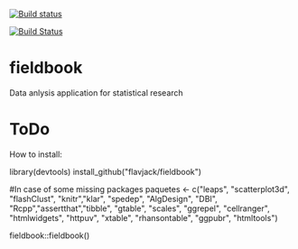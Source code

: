 [![Build status](https://ci.appveyor.com/api/projects/status/7x7cr66jq4pb83eu?svg=true)](https://ci.appveyor.com/project/omarbenites/fieldbook)

[![Build Status](https://travis-ci.org/Flavjack/fieldbook.svg?branch=master)](https://travis-ci.org/Flavjack/fieldbook)


# fieldbook
Data anlysis application for statistical research


# ToDo

How to install:



library(devtools)
install_github("flavjack/fieldbook")

#In case of some missing packages
paquetes <- c("leaps", "scatterplot3d", "flashClust", "knitr","klar",
                  "spedep", "AlgDesign", "DBI", "Rcpp","assertthat","tibble",
                  "gtable", "scales", "ggrepel", "cellranger", "htmlwidgets",
                  "httpuv", "xtable", "rhansontable", "ggpubr", "htmltools")
                 
fieldbook::fieldbook()
  
